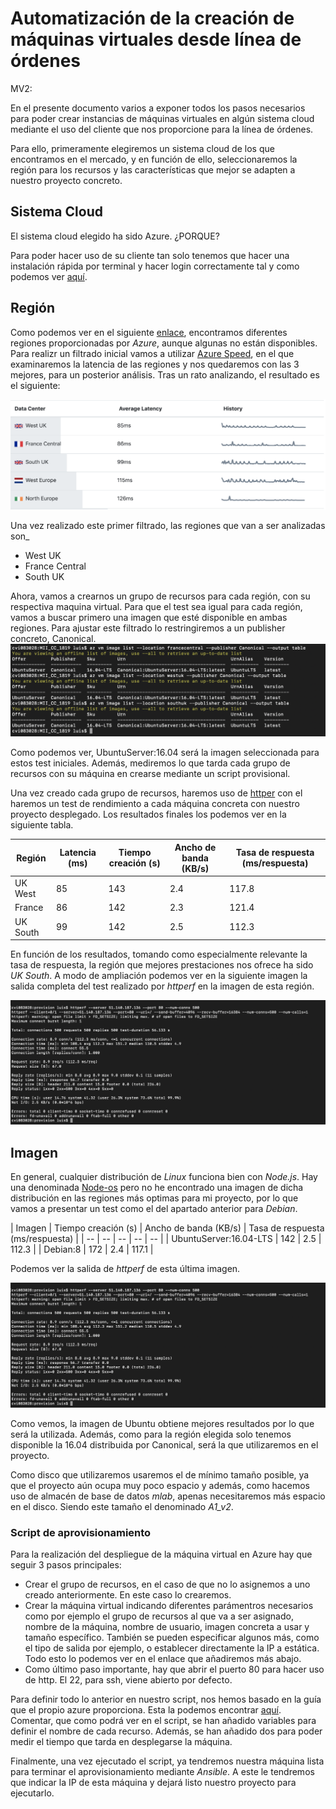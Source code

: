 # Automatización de la creación de máquinas virtuales desde línea de órdenes

MV2:

En el presente documento varios a exponer todos los pasos necesarios para poder crear instancias de máquinas virtuales en algún sistema cloud mediante el uso del cliente que nos proporcione para la línea de órdenes. 

Para ello, primeramente elegiremos un sistema cloud de los que encontramos en el mercado, y en función de ello, seleccionaremos la región para los recursos y las características que mejor se adapten a nuestro proyecto concreto.

## Sistema Cloud

El sistema cloud elegido ha sido Azure. ¿PORQUE?

Para poder hacer uso de su cliente tan solo tenemos que hacer una instalación rápida por terminal y hacer login correctamente tal y como podemos ver [aquí](https://docs.microsoft.com/es-es/cli/azure/install-azure-cli-macos?view=azure-cli-latest).

## Región

Como podemos ver en el siguiente [enlace](https://azure.microsoft.com/es-es/global-infrastructure/regions/), encontramos diferentes regiones proporcionadas por *Azure*, aunque algunas no están disponibles. Para realizr un filtrado inicial vamos a utilizar [Azure Speed](https://azurespeedtest.azurewebsites.net/), en el que examinaremos la latencia de las regiones y nos quedaremos con las 3 mejores, para un posterior análisis. Tras un rato analizando, el resultado es el siguiente:

![Azure Speed 2.0](images/azureSpeed.png)

Una vez realizado este primer filtrado, las regiones que van a ser analizadas son_
- West UK
- France Central
- South UK

Ahora, vamos a crearnos un grupo de recursos para cada región, con su respectiva maquina virtual. Para que el test sea igual para cada región, vamos a buscar primero una imagen que esté disponible en ambas regiones. Para ajustar este filtrado lo restringiremos a un publisher concreto, Canonical.
![imagenesRegiones](images/imagenesRegiones.png)

Como podemos ver, UbuntuServer:16.04 será la imagen seleccionada para estos test iniciales. Además, mediremos lo que tarda cada grupo de recursos con su máquina en crearse mediante un script provisional.

Una vez creado cada grupo de recursos, haremos uso de [httper](https://github.com/httperf/httperf) con el haremos un test de rendimiento a cada máquina concreta con nuestro proyecto desplegado. Los resultados finales los podemos ver en la siguiente tabla.

| Región | Latencia (ms) | Tiempo creación (s) | Ancho de banda (KB/s) | Tasa de respuesta (ms/respuesta) |
| -- | -- | -- | -- | -- |
| UK West | 85 | 143 | 2.4 | 117.8 |
| France  | 86 | 142 | 2.3 | 121.4 |
| UK South | 99 | 142 | 2.5 | 112.3 |

En función de los resultados, tomando como especialmente relevante la tasa de respuesta, la región que mejores prestaciones nos ofrece ha sido *UK South*. A modo de ampliación podemos ver en la siguiente imagen la salida completa del test realizado por *httperf* en la imagen de esta región.

![httperf](images/httperfSalida.png)

## Imagen

En general, cualquier distribución de *Linux* funciona bien con *Node.js*. Hay una denominada [Node-os](https://node-os.com/) pero no he encontrado una imagen de dicha distribución en las regiones más optimas para mi proyecto, por lo que vamos a presentar un test como el del apartado anterior para *Debian*.

| Imagen |  Tiempo creación (s) | Ancho de banda (KB/s) | Tasa de respuesta (ms/respuesta) |
| -- | -- | -- | -- | -- |
| UbuntuServer:16.04-LTS | 142 | 2.5 | 112.3 |
| Debian:8 | 172 | 2.4 | 117.1 |

Podemos ver la salida de *httperf* de esta última imagen.

![httperf](images/httperfSalida.png)

Como vemos, la imagen de Ubuntu obtiene mejores resultados por lo que será la utilizada. Además, como para la región elegida solo tenemos disponible la 16.04 distribuida por Canonical, será la que utilizaremos en el proyecto.

Como disco que utilizaremos usaremos el de mínimo tamaño posible, ya que el proyecto aún ocupa muy poco espacio y además, como hacemos uso de almacén de base de datos *mlab*, apenas necesitaremos más espacio en el disco. Siendo este tamaño el denominado *A1_v2*.

### Script de aprovisionamiento

Para la realización del despliegue de la máquina virtual en Azure hay que seguir 3 pasos principales:

- Crear el grupo de recursos, en el caso de que no lo asignemos a uno creado anteriormente. En este caso lo crearemos.
- Crear la máquina virtual indicando diferentes parámentros necesarios como por ejemplo el grupo de recursos al que va a ser asignado, nombre de la máquina, nombre de usuario, imagen concreta a usar y tamaño específico. También se pueden especificar algunos más, como el tipo de salida por ejemplo, o establecer directamente la IP a estática. Todo esto lo podemos ver en el enlace que añadiremos más abajo.
- Como último paso importante, hay que abrir el puerto 80 para hacer uso de http. El 22, para ssh, viene abierto por defecto.

Para definir todo lo anterior en nuestro script, nos hemos basado en la guía que el propio azure proporciona. Esta la podemos encontrar [aquí](https://docs.microsoft.com/es-es/azure/virtual-machines/windows/quick-create-cli). Comentar, que como podrá ver en el script, se han añadido variables para definir el nombre de cada recurso. Además, se han añadido dos para poder medir el tiempo que tarda en desplegarse la máquina.

Finalmente, una vez ejecutado el script, ya tendremos nuestra máquina lista para terminar el aprovisionamiento mediante *Ansible*. A este le tendremos que indicar la IP de esta máquina y dejará listo nuestro proyecto para ejecutarlo.

